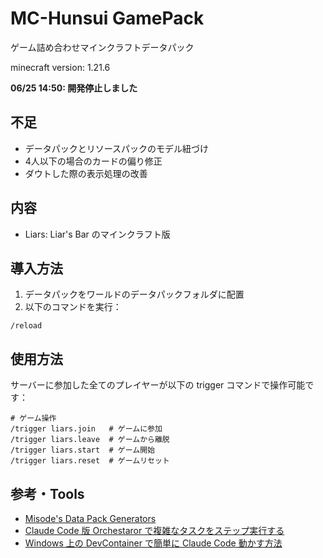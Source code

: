 # MC-Hunsui GamePack

ゲーム詰め合わせマインクラフトデータパック

minecraft version: 1.21.6

**06/25 14:50: 開発停止しました**

## 不足

- データパックとリソースパックのモデル紐づけ
- 4人以下の場合のカードの偏り修正
- ダウトした際の表示処理の改善

## 内容

- Liars: Liar's Bar のマインクラフト版

## 導入方法

1. データパックをワールドのデータパックフォルダに配置
2. 以下のコマンドを実行：

```minecraft
/reload
```

## 使用方法

サーバーに参加した全てのプレイヤーが以下の trigger コマンドで操作可能です：

```minecraft
# ゲーム操作
/trigger liars.join   # ゲームに参加
/trigger liars.leave  # ゲームから離脱
/trigger liars.start  # ゲーム開始
/trigger liars.reset  # ゲームリセット
```

## 参考・Tools

- [Misode's Data Pack Generators](https://misode.github.io)
- [Claude Code 版 Orchestaror で複雑なタスクをステップ実行する](https://zenn.dev/mizchi/articles/claude-code-orchestrator)
- [Windows 上の DevContainer で簡単に Claude Code 動かす方法](https://zenn.dev/taichi/articles/a4ea249f7d0f6b)
